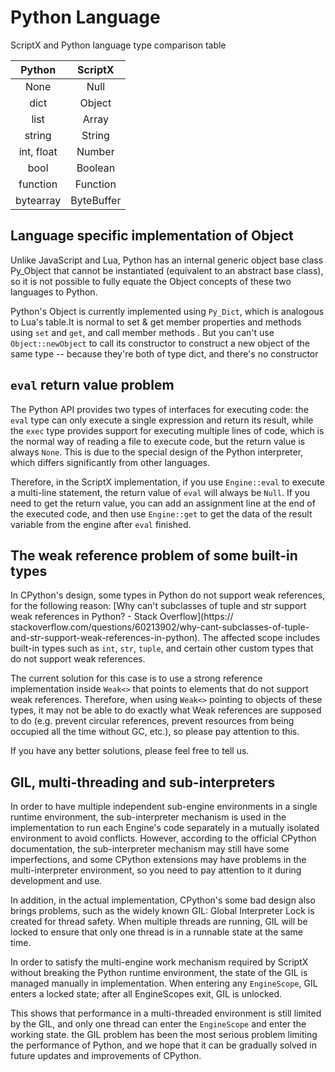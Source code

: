 # Python Language

ScriptX and Python language type comparison table

|   Python   |  ScriptX   |
| :--------: | :--------: |
|    None    |    Null    |
|    dict    |   Object   |
|    list    |   Array    |
|   string   |   String   |
| int, float |   Number   |
|    bool    |  Boolean   |
|  function  |  Function  |
| bytearray  | ByteBuffer |

## Language specific implementation of Object

Unlike JavaScript and Lua, Python has an internal generic object base class Py_Object that cannot be instantiated (equivalent to an abstract base class), so it is not possible to fully equate the Object concepts of these two languages to Python.

Python's Object is currently implemented using `Py_Dict`, which is analogous to Lua's table.It is normal to set & get member properties and methods using `set` and `get`, and call member methods . But you can't use `Object::newObject` to call its constructor to construct a new object of the same type -- because they're both of type dict, and there's no constructor

## `eval` return value problem

The Python API provides two types of interfaces for executing code: the `eval` type can only execute a single expression and return its result, while the `exec` type provides support for executing multiple lines of code, which is the normal way of reading a file to execute code, but the return value is always `None`. This is due to the special design of the Python interpreter, which differs significantly from other languages.

Therefore, in the ScriptX implementation, if you use `Engine::eval` to execute a multi-line statement, the return value of `eval` will always be `Null`. If you need to get the return value, you can add an assignment line at the end of the executed code, and then use `Engine::get` to get the data of the result variable from the engine after `eval` finished.

## The weak reference problem of some built-in types

In CPython's design, some types in Python do not support weak references, for the following reason: [Why can't subclasses of tuple and str support weak references in Python? - Stack Overflow](https:// stackoverflow.com/questions/60213902/why-cant-subclasses-of-tuple-and-str-support-weak-references-in-python). The affected scope includes built-in types such as `int`, `str`, `tuple`, and certain other custom types that do not support weak references.

The current solution for this case is to use a strong reference implementation inside `Weak<>` that points to elements that do not support weak references. Therefore, when using `Weak<>` pointing to objects of these types, it may not be able to do exactly what Weak references are supposed to do (e.g. prevent circular references, prevent resources from being occupied all the time without GC, etc.), so please pay attention to this.

If you have any better solutions, please feel free to tell us.

## GIL, multi-threading and sub-interpreters

In order to have multiple independent sub-engine environments in a single runtime environment, the sub-interpreter mechanism is used in the implementation to run each Engine's code separately in a mutually isolated environment to avoid conflicts. However, according to the official CPython documentation, the sub-interpreter mechanism may still have some imperfections, and some CPython extensions may have problems in the multi-interpreter environment, so you need to pay attention to it during development and use.

In addition, in the actual implementation, CPython's some bad design also brings problems, such as the widely known GIL: Global Interpreter Lock is created for thread safety. When multiple threads are running, GIL will be locked to ensure that only one thread is in a runnable state at the same time.

In order to satisfy the multi-engine work mechanism required by ScriptX without breaking the Python runtime environment, the state of the GIL is managed manually in implementation. When entering any `EngineScope`, GIL enters a locked state; after all EngineScopes exit, GIL is unlocked.

This shows that performance in a multi-threaded environment is still limited by the GIL, and only one thread can enter the `EngineScope` and enter the working state. the GIL problem has been the most serious problem limiting the performance of Python, and we hope that it can be gradually solved in future updates and improvements of CPython.
